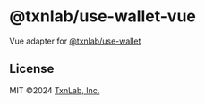 # @txnlab/use-wallet-vue

Vue adapter for [@txnlab/use-wallet](https://github.com/TxnLab/use-wallet/tree/v3/packages/use-wallet)

## License

MIT ©2024 [TxnLab, Inc.](https://txnlab.dev)
